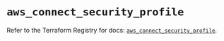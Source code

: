 # `aws_connect_security_profile`

Refer to the Terraform Registry for docs: [`aws_connect_security_profile`](https://registry.terraform.io/providers/hashicorp/aws/6.0.0/docs/resources/connect_security_profile).
